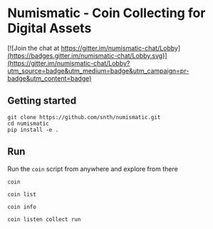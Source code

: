 # Numismatic - Coin Collecting for Digital Assets

[![Join the chat at https://gitter.im/numismatic-chat/Lobby](https://badges.gitter.im/numismatic-chat/Lobby.svg)](https://gitter.im/numismatic-chat/Lobby?utm_source=badge&utm_medium=badge&utm_campaign=pr-badge&utm_content=badge) 

## Getting started

    git clone https://github.com/snth/numismatic.git
    cd numismatic
    pip install -e .

## Run

Run the `coin` script from anywhere and explore from there

    coin

    coin list

    coin info

    coin listen collect run

